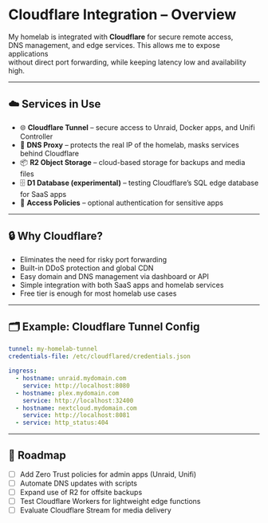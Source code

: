 # Cloudflare Integration – Overview

My homelab is integrated with **Cloudflare** for secure remote access,  
DNS management, and edge services. This allows me to expose applications  
without direct port forwarding, while keeping latency low and availability high.  

---

## ☁️ Services in Use

- 🌐 **Cloudflare Tunnel** – secure access to Unraid, Docker apps, and Unifi Controller  
- 🧩 **DNS Proxy** – protects the real IP of the homelab, masks services behind Cloudflare  
- 📦 **R2 Object Storage** – cloud-based storage for backups and media files  
- 🗄️ **D1 Database (experimental)** – testing Cloudflare’s SQL edge database for SaaS apps  
- 🔑 **Access Policies** – optional authentication for sensitive apps  

---

## 🔒 Why Cloudflare?

- Eliminates the need for risky port forwarding  
- Built-in DDoS protection and global CDN  
- Easy domain and DNS management via dashboard or API  
- Simple integration with both SaaS apps and homelab services  
- Free tier is enough for most homelab use cases  

---

## 🗂️ Example: Cloudflare Tunnel Config

```yaml
tunnel: my-homelab-tunnel
credentials-file: /etc/cloudflared/credentials.json

ingress:
  - hostname: unraid.mydomain.com
    service: http://localhost:8080
  - hostname: plex.mydomain.com
    service: http://localhost:32400
  - hostname: nextcloud.mydomain.com
    service: http://localhost:8081
  - service: http_status:404
````

---

## 📌 Roadmap

* [ ] Add Zero Trust policies for admin apps (Unraid, Unifi)
* [ ] Automate DNS updates with scripts
* [ ] Expand use of R2 for offsite backups
* [ ] Test Cloudflare Workers for lightweight edge functions
* [ ] Evaluate Cloudflare Stream for media delivery

```
